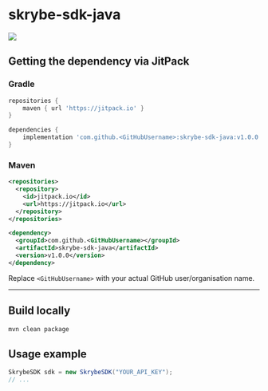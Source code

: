 # skrybe-sdk-java

[![](https://jitpack.io/v/<GitHubUsername>/skrybe-sdk-java.svg)](https://jitpack.io/#<GitHubUsername>/skrybe-sdk-java)

## Getting the dependency via JitPack

### Gradle
```groovy
repositories {
    maven { url 'https://jitpack.io' }
}

dependencies {
    implementation 'com.github.<GitHubUsername>:skrybe-sdk-java:v1.0.0'
}
```

### Maven
```xml
<repositories>
  <repository>
    <id>jitpack.io</id>
    <url>https://jitpack.io</url>
  </repository>
</repositories>

<dependency>
  <groupId>com.github.<GitHubUsername></groupId>
  <artifactId>skrybe-sdk-java</artifactId>
  <version>v1.0.0</version>
</dependency>
```

Replace `<GitHubUsername>` with your actual GitHub user/organisation name.

---

## Build locally

```bash
mvn clean package
```

## Usage example

```java
SkrybeSDK sdk = new SkrybeSDK("YOUR_API_KEY");
// ...
```
